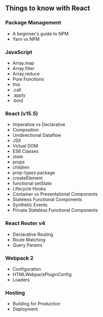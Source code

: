 ## Things to know with React


### Package Management
* A beginner's guide to NPM
* Yarn vs NPM

### JavaScript
* Array.map
* Array.filter
* Array.reduce
* Pure Functions
* this
* .call
* .apply
* .bind

### React (v15.5)
* Imperative vs Declarative
* Composition
* Unidirectional Dataflow
* JSX
* Virtual DOM
* ES6 Classes
* state
* props
* children
* prop-types package
* createElement
* functional setState
* Lifecycle Hooks
* Container vs Presentational Components
* Stateless Functional Components
* Synthetic Events
* Private Stateless Functional Components

### React Router v4
* Declarative Routing
* Route Matching
* Query Params

### Webpack 2
* Configuration
* HTMLWebpackPluginConfig
* Loaders

### Hosting
* Building for Production
* Deployment

